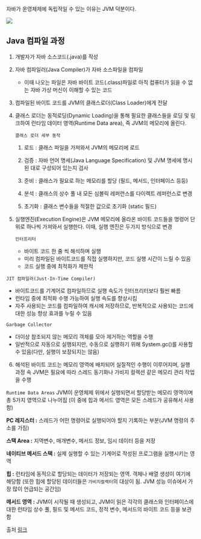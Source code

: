자바가 운영체제에 독립적일 수 있는 이유는 JVM 덕분이다.

<img src="https://velog.velcdn.com/images/industry1111/post/b7807746-7e1d-479a-9e4a-ee69ac3bd089/image.png">

## Java 컴파일 과정

1. 개발자가 자바 소스코드(.java)를 작성

2. 자바 컴파일러(Java Compiler)가 자바 소스파일을 컴파일
    - 이때 나오는 파일은 자바 바이트 코드(.class)파일로 아직 컴퓨터가 읽을 수 없는 자바 가상 머신이 이해할 수 있는 코드

3. 컴파일된 바이트 코드를 JVM의 클래스로더(Class Loader)에게 전달

4. 클래스 로더는 동적로딩(Dynamic Loading)을 통해 필요한 클래스들을 로딩 및 링크하여 런타임 데이터 영역(Runtime Data area), 즉 JVM의 메모리에 올린다.

   `클래스 로더 세부 동작`

    1. 로드 : 클래스 파일을 가져와서 JVM의 메모리에 로드

    2. 검증 : 자바 언어 명세(Java Language Specification) 및 JVM 명세에 명시된 대로 구성되어 있는지 검사

    3. 준비 : 클래스가 필요로 하는 메모리를 할당 (필드, 메서드, 인터페이스 등등)

    4. 분석 : 클래스의 상수 풀 내 모든 심볼릭 레퍼런스를 다이렉트 레퍼런스로 변경

    5. 초기화 : 클래스 변수들을 적절한 값으로 초기화 (static 필드)

5. 실행엔진(Execution Engine)은 JVM 메모리에 올라온 바이트 코드들을 명령어 단위로 하나씩 가져와서 실행한다. 이때, 실행 엔진은 두가지 방식으로 변경

   `인터프리터`

    - 바이트 코드 한 줄 씩 해석하며 실행
    - 미리 컴파일된 바이트코드를 직접 실행하지만, 코드 실행 시간이 느릴 수 있음
    - 코드 실행 중에 최적화가 제한적

`JIT 컴파일러(Just-In-Time Compiler)`
- 바이트코드를 기계어로 컴파일하므로 실행 속도가 인터프리터보다 훨씬 빠름
- 런타임 중에 최적화 수행 가능하여 실행 속도를 향상시킴
- 자주 사용되는 코드를 컴파일하여 캐시에 저장하므로, 반복적으로 사용되는 코드에 대한 성능 향상 효과를 누릴 수 있음

`Garbage Collector`
- 더이상 참조되지 않는 메모리 객체를 모아 제거하는 역할을 수행
- 일반적으로 자동으로 실행되지만, 수동으로 실행하기 위해 System.gc()를 사용할 수 있음(다만, 실행이 보장되지는 않음)

6. 해석된 바이트 코드는 메모리 영역에 배치되어 실질적인 수행이 이루어지며, 실행 과정 속 JVM은 필요에 따라 스레드 동기화나 가비지 컬렉션 같은 메모리 관리 작업을 수행

`Runtime Data Areas`
JVM이 운영체제 위에서 실행되면서 할당받는 메모리 영역이며 총 5가지 영역으로 나누어짐
(이 중에 힙과 메서드 영역은 모든 스레드가 공유해서 사용함)

**PC 레지스터 :** 스레드가 어떤 명령어로 실행되어야 할지 기록하는 부분(JVM 명령의 주소를 가짐)

**스택 Area :** 지역변수, 매개변수, 메서드 정보, 임시 데이터 등을 저장

**네이티브 메서드 스택 :** 실제 실행할 수 있는 기계어로 작성된 프로그램을 실행시키는 영역

**힙 :** 런타임에 동적으로 할당되는 데이터가 저장되는 영역. 객체나 배열 생성이 여기에 해당함
(또한 힙에 할당된 데이터들은 `가비지컬렉터`의 대상이 됨. JVM 성능 이슈에서 가장 많이 언급되는 공간임)

**메서드 영역 :** JVM이 시작될 때 생성되고, JVM이 읽은 각각의 클래스와 인터페이스에 대한 런타임 상수 풀, 필드 및 메서드 코드, 정적 변수, 메서드의 바이트 코드 등을 보관함



출처
[링크](https://gyoogle.dev/blog/computer-language/Java/Java%20Virtual%20Machine.html)